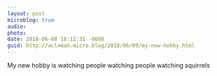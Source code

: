 ```yaml
---
layout: post
microblog: true
audio: 
photo: 
date: 2018-06-08 18:12:31 -0600
guid: http://aclaman.micro.blog/2018/06/09/my-new-hobby.html
---
```

My new hobby is watching people watching people watching squirrels
